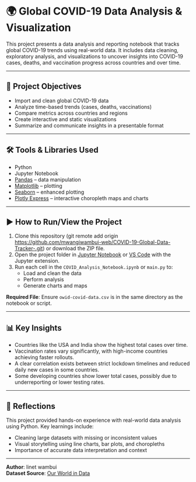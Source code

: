 # 🌍 Global COVID-19 Data Analysis & Visualization

This project presents a data analysis and reporting notebook that tracks global COVID-19 trends using real-world data. It includes data cleaning, exploratory analysis, and visualizations to uncover insights into COVID-19 cases, deaths, and vaccination progress across countries and over time.

---

## 🎯 Project Objectives

- Import and clean global COVID-19 data
- Analyze time-based trends (cases, deaths, vaccinations)
- Compare metrics across countries and regions
- Create interactive and static visualizations
- Summarize and communicate insights in a presentable format

---

## 🛠️ Tools & Libraries Used

- Python
- Jupyter Notebook
- [Pandas](https://pandas.pydata.org/) – data manipulation
- [Matplotlib](https://matplotlib.org/) – plotting
- [Seaborn](https://seaborn.pydata.org/) – enhanced plotting
- [Plotly Express](https://plotly.com/python/plotly-express/) – interactive choropleth maps and charts

---

## ▶️ How to Run/View the Project

1. Clone this repository (git remote add origin https://github.com/mwangiwambui-web/COVID-19-Global-Data-Tracker-.git) or download the ZIP file.
2. Open the project folder in [Jupyter Notebook](https://jupyter.org/) or [VS Code](https://code.visualstudio.com/) with the Jupyter extension.
3. Run each cell in the `COVID_Analysis_Notebook.ipynb` or `main.py` to:
   - Load and clean the data
   - Perform analysis
   - Generate charts and maps

**Required File**: Ensure `owid-covid-data.csv` is in the same directory as the notebook or script.

---

## 📊 Key Insights

- Countries like the USA and India show the highest total cases over time.
- Vaccination rates vary significantly, with high-income countries achieving faster rollouts.
- A clear correlation exists between strict lockdown timelines and reduced daily new cases in some countries.
- Some developing countries show lower total cases, possibly due to underreporting or lower testing rates.

---

## 📌 Reflections

This project provided hands-on experience with real-world data analysis using Python. Key learnings include:
- Cleaning large datasets with missing or inconsistent values
- Visual storytelling using line charts, bar plots, and choropleths
- Importance of accurate data interpretation and context

---

**Author**: linet wambui  
**Dataset Source**: [Our World in Data](https://ourworldindata.org/covid-cases)

